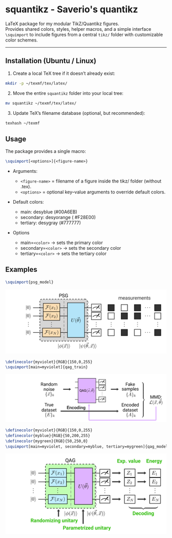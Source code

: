 # squantikz - Saverio's quantikz

LaTeX package for my modular TikZ/Quantikz figures.  
Provides shared colors, styles, helper macros, and a simple interface `\squimport` to include figures from a central `tikz/` folder with customizable color schemes.

---

## Installation (Ubuntu / Linux)

1. Create a local TeX tree if it doesn’t already exist:

```bash
mkdir -p ~/texmf/tex/latex/
```

2. Move the entire `squantikz` folder into your local tree:

```bash
mv squantikz ~/texmf/tex/latex/
```

3. Update TeX’s filename database (optional, but recommended):

```bash
texhash ~/texmf
```

## Usage
The package provides a single macro:

```latex
\squimport[<options>]{<figure-name>}
```
* Arguments:
    * `<figure-name>` = filename of a figure inside the tikz/ folder (without .tex).
    * `<options>` = optional key–value arguments to override default colors.

* Default colors:
    * main: desyblue (#00A6EB)
    * secondary: desyorange ( #F28E00)
    * tertiary: desygray (#777777)

* Options
    * main=`<color>` → sets the primary color
    * secondary=`<color>` → sets the secondary color
    * tertiary=`<color>` → sets the tertiary color

## Examples

```latex
\squimport{psg_model}
```
![ex1](./assets/psg_model.png)

```latex
\definecolor{myviolet}{RGB}{150,0,255}
\squimport[main=myviolet]{qag_train}
```
![ex2](./assets/qag_train.png)


```latex
\definecolor{myviolet}{RGB}{150,0,255}
\definecolor{myblue}{RGB}{50,200,255}
\definecolor{mygreen}{RGB}{50,250,0}
\squimport[main=myviolet, secondary=myblue, tertiary=mygreen]{qag_model}
```
![ex3](./assets/qag_model.png)